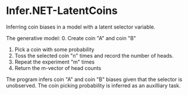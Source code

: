 # Infer.NET-LatentCoins
Inferring coin biases in a model with a latent selector variable.

The generative model:
0. Create coin "A" and coin "B"
1. Pick a coin with some probability
2. Toss the selected coin "n" times and record the number of heads.
3. Repeat the experiment "m" times
4. Return the m-vector of head counts

The program infers coin "A" and coin "B" biases given that the selector is unobserved. The coin picking probability is inferred as an auxilliary task.

